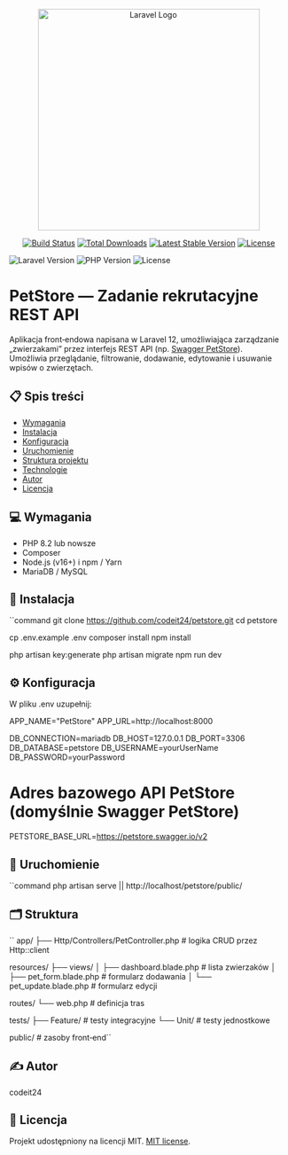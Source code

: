 <p align="center"><a href="https://laravel.com" target="_blank"><img src="https://raw.githubusercontent.com/laravel/art/master/logo-lockup/5%20SVG/2%20CMYK/1%20Full%20Color/laravel-logolockup-cmyk-red.svg" width="400" alt="Laravel Logo"></a></p>

<p align="center">
<a href="https://github.com/laravel/framework/actions"><img src="https://github.com/laravel/framework/workflows/tests/badge.svg" alt="Build Status"></a>
<a href="https://packagist.org/packages/laravel/framework"><img src="https://img.shields.io/packagist/dt/laravel/framework" alt="Total Downloads"></a>
<a href="https://packagist.org/packages/laravel/framework"><img src="https://img.shields.io/packagist/v/laravel/framework" alt="Latest Stable Version"></a>
<a href="https://packagist.org/packages/laravel/framework"><img src="https://img.shields.io/packagist/l/laravel/framework" alt="License"></a>
</p>

![Laravel Version](https://img.shields.io/badge/laravel-12.x-red)
![PHP Version](https://img.shields.io/badge/php-8.2-blue)
![License](https://img.shields.io/github/license/codeit24/petstore)

# PetStore — Zadanie rekrutacyjne REST API

Aplikacja front‑endowa napisana w Laravel 12, umożliwiająca zarządzanie „zwierzakami” przez interfejs REST API (np. [Swagger PetStore](https://petstore.swagger.io/)).  
Umożliwia przeglądanie, filtrowanie, dodawanie, edytowanie i usuwanie wpisów o zwierzętach.

## 📋 Spis treści
- [Wymagania](#-wymagania)  
- [Instalacja](#-instalacja)  
- [Konfiguracja](#-konfiguracja)  
- [Uruchomienie](#-uruchomienie)
- [Struktura projektu](#-struktura)
- [Technologie](#-technologie)  
- [Autor](#-autor)
- [Licencja](#-licencja)  

## 💻 Wymagania
- PHP 8.2 lub nowsze  
- Composer  
- Node.js (v16+) i npm / Yarn  
- MariaDB / MySQL

## 🚀 Instalacja
``command
git clone https://github.com/codeit24/petstore.git
cd petstore

cp .env.example .env
composer install
npm install

php artisan key:generate
php artisan migrate
npm run dev

## ⚙️ Konfiguracja
W pliku .env uzupełnij:

APP_NAME="PetStore"
APP_URL=http://localhost:8000

DB_CONNECTION=mariadb
DB_HOST=127.0.0.1
DB_PORT=3306
DB_DATABASE=petstore
DB_USERNAME=yourUserName
DB_PASSWORD=yourPassword

# Adres bazowego API PetStore (domyślnie Swagger PetStore)
PETSTORE_BASE_URL=https://petstore.swagger.io/v2

## 🏃 Uruchomienie
``command
php artisan serve || http://localhost/petstore/public/

## 🗂️ Struktura
``
app/
├── Http/Controllers/PetController.php  # logika CRUD przez Http::client

resources/
├── views/
│   ├── dashboard.blade.php             # lista zwierzaków
│   ├── pet_form.blade.php              # formularz dodawania
│   └── pet_update.blade.php            # formularz edycji

routes/
└── web.php                             # definicja tras

tests/
├── Feature/                            # testy integracyjne
└── Unit/                               # testy jednostkowe

public/                                 # zasoby front‑end``

## ✍️ Autor
codeit24

## 📄 Licencja
Projekt udostępniony na licencji MIT. [MIT license](https://opensource.org/licenses/MIT).
